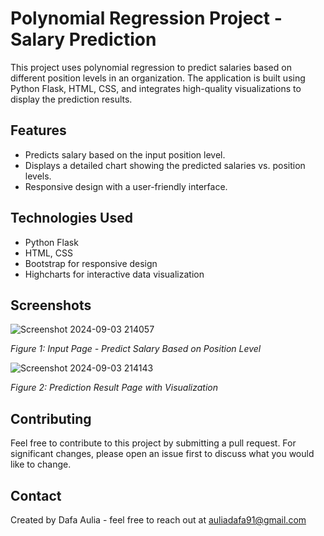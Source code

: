 <!DOCTYPE html>
<html lang="en">
<head>
    <meta charset="UTF-8">
    <meta http-equiv="X-UA-Compatible" content="IE=edge">
    <meta name="viewport" content="width=device-width, initial-scale=1.0">
</head>
<body>

<h1>Polynomial Regression Project - Salary Prediction</h1>

<p>This project uses polynomial regression to predict salaries based on different position levels in an organization. The application is built using Python Flask, HTML, CSS, and integrates high-quality visualizations to display the prediction results.</p>

<h2>Features</h2>
<ul>
    <li>Predicts salary based on the input position level.</li>
    <li>Displays a detailed chart showing the predicted salaries vs. position levels.</li>
    <li>Responsive design with a user-friendly interface.</li>
</ul>

<h2>Technologies Used</h2>
<ul>
    <li>Python Flask</li>
    <li>HTML, CSS</li>
    <li>Bootstrap for responsive design</li>
    <li>Highcharts for interactive data visualization</li>
</ul>

<h2>Screenshots</h2>

![Screenshot 2024-09-03 214057](https://github.com/user-attachments/assets/2e91b7e8-6fa0-498a-8d7f-3c98a93a815c)
<p><i>Figure 1: Input Page - Predict Salary Based on Position Level</i></p>

![Screenshot 2024-09-03 214143](https://github.com/user-attachments/assets/41edb6d5-f4c7-48cd-ae00-9137a03946c8)
<p><i>Figure 2: Prediction Result Page with Visualization</i></p>

<h2>Contributing</h2>
<p>Feel free to contribute to this project by submitting a pull request. For significant changes, please open an issue first to discuss what you would like to change.</p>

<h2>Contact</h2>
<p>Created by Dafa Aulia - feel free to reach out at <a href="mailto:auliadafa91@gmail.com">auliadafa91@gmail.com</a></p>

</body>
</html>
